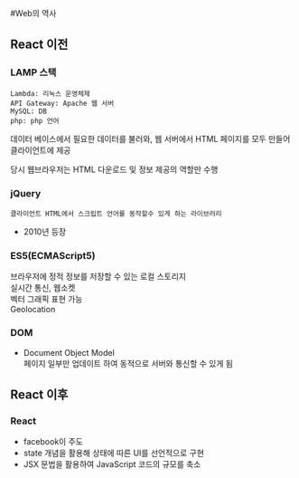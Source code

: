 #Web의 역사

## React 이전
### LAMP 스택
``` 
Lambda: 리눅스 운영체제
API Gateway: Apache 웹 서버
MySQL: DB
php: php 언어 
```


데이터 베이스에서 필요한 데이터를 불러와, 웹 서버에서 HTML 페이지를 모두 만들어 클라이언트에 제공

당시 웹브라우저는 HTML 다운로드 및 정보 제공의 역할만 수행

### jQuery
```
클라이언트 HTML에서 스크립트 언어를 동작할수 있게 하는 라이브러리
```
- 2010년 등장

### ES5(ECMAScript5)
브라우저에 정적 정보를 저장할 수 있는 로컬 스토리지 <br/>
실시간 통신, 웹소켓 <br/>
벡터 그래픽 표현 가능 <br/>
Geolocation

### DOM
- Document Object Model <br/>
페이지 일부만 업데이트 하여 동적으로 서버와 통신할 수 있게 됨

##  React 이후
### React
- facebook이 주도 <br/>
- state 개념을 활용해 상태에 따른 UI를 선언적으로 구현 <br/>
- JSX 문법을 활용하여 JavaScript 코드의 규모를 축소
